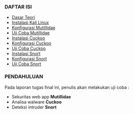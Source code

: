 ### DAFTAR ISI
- [Dasar Teori](dasar-teori.md)
- [Instalasi Kali Linux](instalasi-kali-linux.md)
- [Konfigurasi Mutillidae](konfigurasi-mutillidae.md)
- [Uji Coba Mutillidae](uji-coba-mutillidae.md)
- [Instalasi Cuckoo](instalasi-cuckoo.md)
- [Konfigurasi Cuckoo](konfigurasi-cuckoo.md)
- [Uji Coba Cuckoo](uji-coba-cuckoo.md)
- [Instalasi Snort](instalasi-snort.md)
- [Konfigurasi Snort](konfigurasi-snort.md)
- [Uji Coba Snort](uji-coba-snort.md)

### PENDAHULUAN
Pada laporan tugas final ini, penulis akan melakukan uji coba :
- Sekuritas web app  **Mutillidae**
- Analisa walware **Cuckoo**
- Deteksi intruder **Snort**